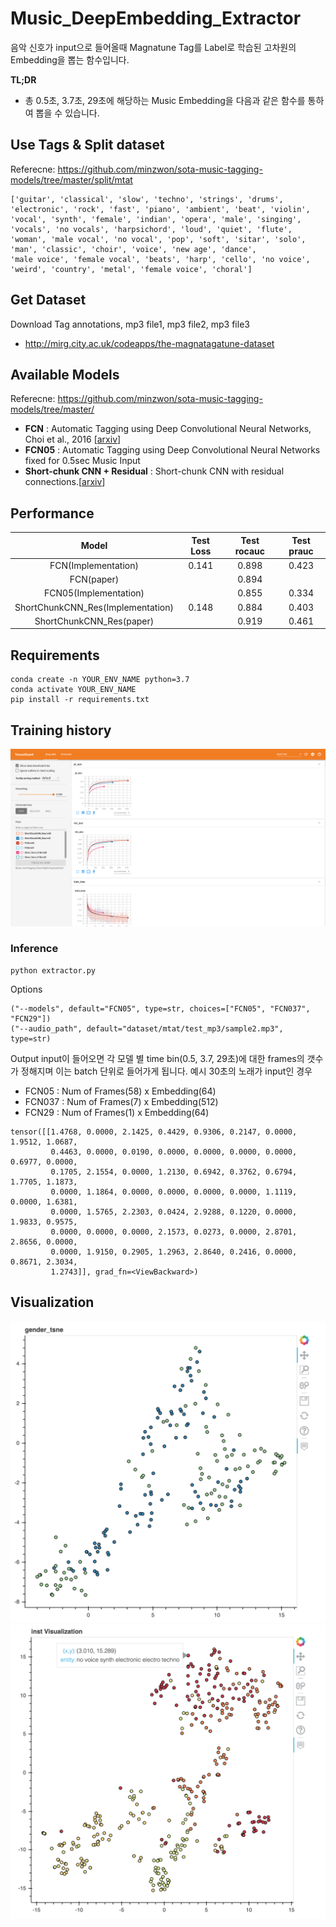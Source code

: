 # Music_DeepEmbedding_Extractor

음악 신호가 input으로 들어올때 Magnatune Tag를 Label로 학습된 고차원의 Embedding을 뽑는 함수입니다.

**TL;DR**
- 총 0.5초, 3.7초, 29초에 해당하는 Music Embedding을 다음과 같은 함수를 통하여 뽑을 수 있습니다. 

## Use Tags & Split dataset
Referecne: https://github.com/minzwon/sota-music-tagging-models/tree/master/split/mtat
```
['guitar', 'classical', 'slow', 'techno', 'strings', 'drums',
'electronic', 'rock', 'fast', 'piano', 'ambient', 'beat', 'violin',
'vocal', 'synth', 'female', 'indian', 'opera', 'male', 'singing',
'vocals', 'no vocals', 'harpsichord', 'loud', 'quiet', 'flute',
'woman', 'male vocal', 'no vocal', 'pop', 'soft', 'sitar', 'solo',
'man', 'classic', 'choir', 'voice', 'new age', 'dance',
'male voice', 'female vocal', 'beats', 'harp', 'cello', 'no voice',
'weird', 'country', 'metal', 'female voice', 'choral']
```

## Get Dataset
Download Tag annotations, mp3 file1, mp3 file2, mp3 file3
- http://mirg.city.ac.uk/codeapps/the-magnatagatune-dataset

## Available Models
Referecne: https://github.com/minzwon/sota-music-tagging-models/tree/master/

- **FCN** : Automatic Tagging using Deep Convolutional Neural Networks, Choi et al., 2016 [[arxiv](https://arxiv.org/abs/1606.00298)]
- **FCN05** : Automatic Tagging using Deep Convolutional Neural Networks fixed for 0.5sec Music Input
- **Short-chunk CNN + Residual** : Short-chunk CNN with residual connections.[[arxiv](https://arxiv.org/abs/2006.00751)]

## Performance

Model | Test Loss | Test rocauc | Test prauc
:---:|:---:|:---:|:---:
FCN(Implementation)| 0.141 | 0.898 | 0.423
FCN(paper)| | 0.894 |
FCN05(Implementation)| | 0.855 | 0.334
ShortChunkCNN_Res(Implementation)| 0.148 | 0.884 | 0.403 
ShortChunkCNN_Res(paper)|  | 0.919 | 0.461 

## Requirements

```
conda create -n YOUR_ENV_NAME python=3.7
conda activate YOUR_ENV_NAME
pip install -r requirements.txt
```

## Training history
<img src="img/tensorload_log.png">


### Inference
```
python extractor.py
```
Options
```
("--models", default="FCN05", type=str, choices=["FCN05", "FCN037", "FCN29"])
("--audio_path", default="dataset/mtat/test_mp3/sample2.mp3", type=str)
```
Output
input이 들어오면 각 모델 별 time bin(0.5, 3.7, 29초)에 대한 frames의 갯수가 정해지며 이는 batch 단위로 들어가게 됩니다.
예시 30초의 노래가 input인 경우
- FCN05 : Num of Frames(58) x Embedding(64)
- FCN037 : Num of Frames(7) x Embedding(512)
- FCN29 : Num of Frames(1) x Embedding(64)
```
tensor([[1.4768, 0.0000, 2.1425, 0.4429, 0.9306, 0.2147, 0.0000, 1.9512, 1.0687,
         0.4463, 0.0000, 0.0190, 0.0000, 0.0000, 0.0000, 0.0000, 0.6977, 0.0000,
         0.1705, 2.1554, 0.0000, 1.2130, 0.6942, 0.3762, 0.6794, 1.7705, 1.1873,
         0.0000, 1.1864, 0.0000, 0.0000, 0.0000, 0.0000, 1.1119, 0.0000, 1.6381,
         0.0000, 1.5765, 2.2303, 0.0424, 2.9288, 0.1220, 0.0000, 1.9833, 0.9575,
         0.0000, 0.0000, 0.0000, 2.1573, 0.0273, 0.0000, 2.8701, 2.8656, 0.0000,
         0.0000, 1.9150, 0.2905, 1.2963, 2.8640, 0.2416, 0.0000, 0.8671, 2.3034,
         1.2743]], grad_fn=<ViewBackward>)
```


## Visualization
<img src="img/gender_tsne.png">
<img src="img/inst_tsne.png">
